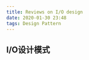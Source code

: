 ```yaml
---
title: Reviews on I/O design
date: 2020-01-30 23:48
tags: Design Pattern
---
```

<!--more-->


## I/O设计模式

